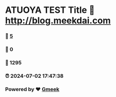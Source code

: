 # ATUOYA TEST Title :link: http://blog.meekdai.com 
### :page_facing_up: [5](http://blog.meekdai.com/tag.html) 
### :speech_balloon: 0 
### :hibiscus: 1295 
### :alarm_clock: 2024-07-02 17:47:38 
### Powered by :heart: [Gmeek](https://github.com/Meekdai/Gmeek)
